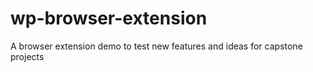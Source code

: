 # wp-browser-extension
A browser extension demo to test new features and ideas for capstone projects

